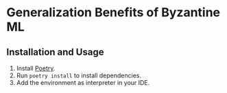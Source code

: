 # Generalization Benefits of Byzantine ML

## Installation and Usage

1. Install [Poetry](https://python-poetry.org/docs/).
2. Run `poetry install` to install dependencies.
3. Add the environment as interpreter in your IDE.

